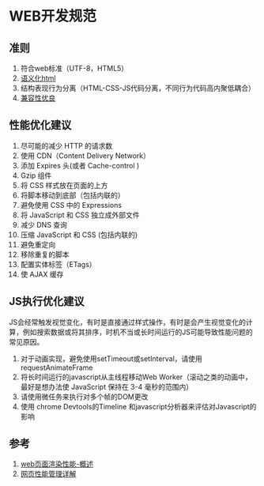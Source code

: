 # WEB开发规范
## 准则
1. 符合web标准（UTF-8，HTML5）
1. [语义化html](https://zhuanlan.zhihu.com/p/32990471)
1. 结构表现行为分离（HTML-CSS-JS代码分离，不同行为代码高内聚低耦合）
1. [兼容性优良](https://res.imtt.qq.com/qqbrowser_x5/h5/v8.0/h5_support.htm)

## 性能优化建议
1. 尽可能的减少 HTTP 的请求数
1. 使用 CDN（Content Delivery Network）
1. 添加 Expires 头(或者 Cache-control )
1. Gzip 组件
1. 将 CSS 样式放在页面的上方
1. 将脚本移动到底部（包括内联的）
1. 避免使用 CSS 中的 Expressions
1. 将 JavaScript 和 CSS 独立成外部文件
1. 减少 DNS 查询
1. 压缩 JavaScript 和 CSS (包括内联的)
1. 避免重定向
1. 移除重复的脚本
1. 配置实体标签（ETags）
1. 使 AJAX 缓存

## JS执行优化建议

JS会经常触发视觉变化，有时是直接通过样式操作，有时是会产生视觉变化的计算，例如搜索数据或将其排序，时机不当或长时间运行的JS可能导致性能问题的常见原因。

1. 对于动画实现，避免使用setTimeout或setInterval，请使用requestAnimateFrame
1. 将长时间运行的javascript从主线程移动Web Worker（滚动之类的动画中，最好是想办法使 JavaScript 保持在 3-4 毫秒的范围内）
1. 请使用微任务来执行对多个帧的DOM更改
1. 使用 chrome Devtools的Timeline 和javascript分析器来评估对Javascript的影响


## 参考
1. [web页面渲染性能-概述](https://www.jianshu.com/p/1e795d5bd209)
1. [网页性能管理详解](http://www.ruanyifeng.com/blog/2015/09/web-page-performance-in-depth.html)